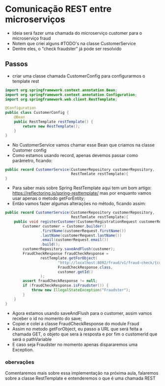 # Comunicação REST entre microserviços

- Ideia será fazer uma chamada do microserviço customer para o microserviço fraud
- Notem que criei alguns #TODO's na classe CustomerService
- Dentre eles, o "check fraudster" já pode ser resolvido

## Passos
- criar uma classe chamada CustomerConfig para configurarmos o template rest

```java
import org.springframework.context.annotation.Bean;
import org.springframework.context.annotation.Configuration;
import org.springframework.web.client.RestTemplate;

@Configuration
public class CustomerConfig {
    @Bean
    public RestTemplate restTemplate() {
        return new RestTemplate();
    }
}
```

- No CustomerService vamos chamar esse Bean que criamos na classe Customer config
- Como estamos usando record, apenas devemos passar como parâmetro, ficando:
```java
public record CustomerService(CustomerRepository customerRepository, 
                              RestTemlate restTemplate){
}
```
- Para saber mais sobre Spring RestTemplate aqui tem um bom artigo: https://reflectoring.io/spring-resttemplate/
mas por enquanto vamos usar apenas o metodo getForEntity;
- Então vamos fazer algumas alterações no método, ficando assim:
```java
public record CustomerService(CustomerRepository customerRepository,
                              RestTemlate restTemplate){
    public void registerCustomer(CustomerRegistrationRequest customerRequest) {
        Customer customer = Customer.builder()
                .firstName(customerRequest.firstName())
                .lastName(customerRequest.lastName())
                .email(customerRequest.email())
                .build();
        customerRepository.saveAndFlush(customer);
        FraudCheckResponse fraudCheckResponse =
                restTemplate.getForObject(
                        "http://localhost:8092/fraud/v1/fraud-check/{customerId}",
                        FraudCheckResponse.class,
                        customer.getId()
                );
        assert fraudCheckResponse != null;
        if (fraudCheckResponse.isFraudster()) {
            throw new IllegalStateException("Fraudster");
        }
    }
}
 ```
- Agora estamos usando saveAndFlush para o customer, assim vamos receber o id no momento do save;
- Copiei e colei a classe FraudCheckResponse do module Fraud
- Assim no metodo getForObject, eu passo a URL que será feita a chamada GET, o objeto que sera à resposta e por fim o customerId que será o pathVariable
- E caso seja Fraudster no momento apenas dispararemos uma Exception.

### obervações

Comentaremos mais sobre essa implementação na próxima aula, falaremos sobre a classe RestTemplate e entenderemos o que é uma chamada REST

